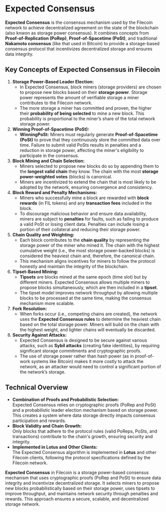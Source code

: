 # Expected Consensus

**Expected Consensus** is the consensus mechanism used by the Filecoin network to achieve decentralized agreement on the state of the blockchain (also knwon as storage power consensus). It combines concepts from **Proof-of-Replication (PoRep)**, **Proof-of-Spacetime (PoSt)**, and traditional **Nakamoto consensus** (like that used in Bitcoin) to provide a storage-based consensus protocol that incentivizes decentralized storage and ensures data integrity.

## **Key Concepts of Expected Consensus in Filecoin**

1. **Storage Power-Based Leader Election:**
   * In Expected Consensus, block miners (storage providers) are chosen to propose new blocks based on their **storage power**. Storage power represents the amount of verifiable storage a miner contributes to the Filecoin network.
   * The more storage a miner has committed and proven, the higher their **probability of being selected** to mine a new block. This probability is proportional to the miner’s share of the total network storage power.
2. **Winning Proof-of-Spacetime (PoSt):**
   * **WinningPoSt:** Miners must regularly generate **Proof-of-Spacetime (PoSt)** to prove that they continuously store the committed data over time. Failure to submit valid PoSts results in penalties and a reduction in storage power, affecting the miner's eligibility to participate in the consensus.
3. **Block Mining and Chain Selection:**
   * Miners selected to propose new blocks do so by appending them to the **longest valid chain** they know. The chain with the most **storage power-weighted votes** (blocks) is canonical.
   * Miners are incentivized to extend the chain that is most likely to be adopted by the network, ensuring convergence and consistency.
4. **Block Reward and Penalty Mechanisms:**
   * Miners who successfully mine a block are rewarded with **block rewards** (in FIL tokens) and any **transaction fees** included in the block.
   * To discourage malicious behavior and ensure data availability, miners are subject to **penalties** for faults, such as failing to produce a valid PoSt or losing client data. Penalties can include losing a portion of their collateral and reducing their storage power.
5. **Chain Quality and Weighting:**
   * Each block contributes to the **chain quality** by representing the storage power of the miner who mined it. The chain with the highest cumulative weight (i.e., the most storage power-backed blocks) is considered the heaviest chain and, therefore, the canonical chain.
   * This mechanism aligns incentives for miners to follow the protocol honestly and maintain the integrity of the blockchain.
6. **Tipset-Based Mining:**
   * **Tipsets** are blocks mined at the same epoch (time slot) but by different miners. Expected Consensus allows multiple miners to propose blocks simultaneously, which are then included in a **tipset**.
   * The tipset model improves network throughput by allowing multiple blocks to be processed at the same time, making the consensus mechanism more scalable.
7. **Fork Resolution:**
   * When forks occur (i.e., competing chains are created), the network uses the **Expected Consensus rules** to determine the heaviest chain based on the total storage power. Miners will build on the chain with the highest weight, and lighter chains will eventually be discarded.
8. **Security Against Attacks:**
   * Expected Consensus is designed to be secure against various attacks, such as **Sybil attacks** (creating fake identities), by requiring significant storage commitments and cryptographic proofs.
   * The use of storage power rather than hash power (as in proof-of-work systems like Bitcoin) makes it more costly to attack the network, as an attacker would need to control a significant portion of the network’s storage.

## **Technical Overview**

* **Combination of Proofs and Probabilistic Selection:**\
  Expected Consensus relies on cryptographic proofs (PoRep and PoSt) and a probabilistic leader election mechanism based on storage power. This creates a system where data storage directly impacts consensus participation and rewards.
* **Block Validity and Chain Growth:**\
  Only blocks that adhere to the protocol rules (valid PoReps, PoSts, and transactions) contribute to the chain's growth, ensuring security and integrity.
* **Implemented in Lotus and Other Clients:**\
  The Expected Consensus algorithm is implemented in **Lotus** and other Filecoin clients, following the protocol specifications defined by the Filecoin network.

**Expected Consensus** in Filecoin is a storage power-based consensus mechanism that uses cryptographic proofs (PoRep and PoSt) to ensure data integrity and incentivize decentralized storage. It selects miners to propose new blocks probabilistically based on their storage power, uses tipsets to improve throughput, and maintains network security through penalties and rewards. This approach ensures a secure, scalable, and decentralized storage network.
